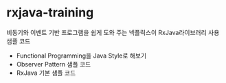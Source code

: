 rxjava-training
===============
비동기와 이벤트 기반 프로그램을 쉽게 도와 주는 넥플릭스이 RxJava라이브러리 사용 샘플 코드

- Functional Programming을 Java Style로 해보기
- Observer Pattern 샘플 코드
- RxJava 기본 샘플 코드




